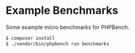 Example Benchmarks
==================

Some example micro benchmarks for PHPBench.

```bash
$ composer install
$ ./vendor/bin/phpbench run benchmarks
```

